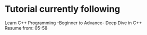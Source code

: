 # Tutorial currently following

Learn C++ Programming -Beginner to Advance- Deep Dive in C++<br>
Resume from: 05-58